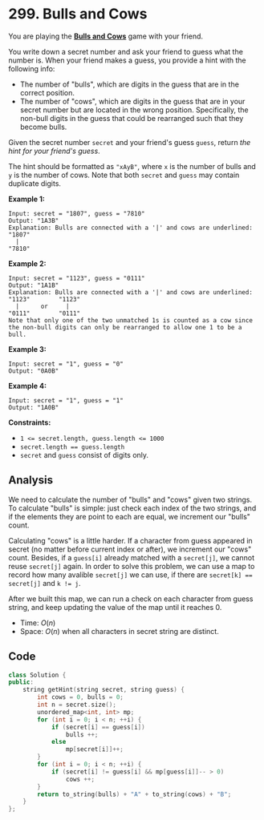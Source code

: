 # 299. Bulls and Cows

You are playing the **[Bulls and Cows](https://en.wikipedia.org/wiki/Bulls_and_Cows)** game with your friend.

You write down a secret number and ask your friend to guess what the number is. When your friend makes a guess, you provide a hint with the following info:

- The number of "bulls", which are digits in the guess that are in the correct position.
- The number of "cows", which are digits in the guess that are in your secret number but are located in the wrong position. Specifically, the non-bull digits in the guess that could be rearranged such that they become bulls.

Given the secret number `secret` and your friend's guess `guess`, return *the hint for your friend's guess*.

The hint should be formatted as `"xAyB"`, where `x` is the number of bulls and `y` is the number of cows. Note that both `secret` and `guess` may contain duplicate digits.

 

**Example 1:**

```
Input: secret = "1807", guess = "7810"
Output: "1A3B"
Explanation: Bulls are connected with a '|' and cows are underlined:
"1807"
  |
"7810"
```

**Example 2:**

```
Input: secret = "1123", guess = "0111"
Output: "1A1B"
Explanation: Bulls are connected with a '|' and cows are underlined:
"1123"        "1123"
  |      or     |
"0111"        "0111"
Note that only one of the two unmatched 1s is counted as a cow since the non-bull digits can only be rearranged to allow one 1 to be a bull.
```

**Example 3:**

```
Input: secret = "1", guess = "0"
Output: "0A0B"
```

**Example 4:**

```
Input: secret = "1", guess = "1"
Output: "1A0B"
```

 

**Constraints:**

- `1 <= secret.length, guess.length <= 1000`
- `secret.length == guess.length`
- `secret` and `guess` consist of digits only.

## Analysis

We need to calculate the number of "bulls" and "cows" given two strings. To calculate "bulls" is simple: just check each index of the two strings, and if the elements they are point to each are equal, we increment our "bulls" count.

Calculating "cows" is a little harder. If a character from guess appeared in secret (no matter before current index or after), we increment our "cows" count. Besides, if a `guess[i]` already matched with a `secret[j]`, we cannot reuse `secret[j]` again. In order to solve this problem, we can use a map to record how many avalible `secret[j]` we can use, if there are `secret[k] == secret[j]` and `k != j`.

After we built this map, we can run a check on each character from guess string, and keep updating the value of the map until it reaches 0.

* Time: $O(n)$
* Space: $O(n)$ when all characters in secret string are distinct.

## Code

```c++
class Solution {
public:
    string getHint(string secret, string guess) {
        int cows = 0, bulls = 0;
        int n = secret.size();
        unordered_map<int, int> mp;
        for (int i = 0; i < n; ++i) {
            if (secret[i] == guess[i])
                bulls ++;
            else 
                mp[secret[i]]++;            
        }
        for (int i = 0; i < n; ++i) {
            if (secret[i] != guess[i] && mp[guess[i]]-- > 0) 
                cows ++;
        }
        return to_string(bulls) + "A" + to_string(cows) + "B";
    }
};
```

